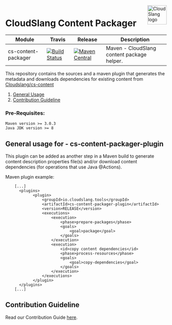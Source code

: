 <a href="http://cloudslang.io/">
    <img src="https://camo.githubusercontent.com/ece898cfb3a9cc55353e7ab5d9014cc314af0234/687474703a2f2f692e696d6775722e636f6d2f696849353630562e706e67" alt="CloudSlang logo" title="CloudSlang" align="right" height="60"/>
</a>

CloudSlang Content Packager
===========================

| Module | Travis | Release | Description |
| ----- | ----- | ----- | ----- |
| cs-content-packager | [![Build Status](https://travis-ci.org/CloudSlang/cs-content-packager.svg?branch=master)](https://travis-ci.org/CloudSlang/cs-content-packager) | [![Maven Central](https://maven-badges.herokuapp.com/maven-central/io.cloudslang.tools/cs-content-packager/badge.svg)](https://maven-badges.herokuapp.com/maven-central/io.cloudslang.tools/cs-content-packager) | Maven - CloudSlang content package helper. |

This repository contains the sources and a maven plugin that generates the metadata and downloads dependencies for existing content from [Cloudslang/cs-content](https://github.com/CloudSlang/cs-content)

1. [General Usage](#general-usage)
2. [Contribution Guideline](#contribution-guideline)

<a name="general-usage"/>

### Pre-Requisites:
    Maven version >= 3.0.3
    Java JDK version >= 8

## General usage for - cs-content-packager-plugin

This plugin can be added as another step in a Maven build to generate content description properties file(s) 
and/or download content dependencies (for operations that use Java @Actions). 

Maven plugin example:

```
    [...]
      <plugins>
            <plugin>
                <groupId>io.cloudslang.tools</groupId>
                <artifactId>cs-content-packager-plugin</artifactId>
                <version>RELEASE</version>
                <executions>
                    <execution>
                        <phase>prepare-packages</phase>
                        <goals>
                            <goal>package</goal>
                        </goals>
                    </execution>
                    <execution>
                        <id>copy content dependencies</id>
                        <phase>process-resources</phase>
                        <goals>
                            <goal>copy-dependencies</goal>
                        </goals>
                    </execution>
                </executions>
            </plugin>
      </plugins>
    [...]
``` 
   
<a name="contribution-guideline"/>                                       
                                       
## Contribution Guideline
                                       
Read our Contribution Guide [here](CONTRIBUTING.md).                                       
                              